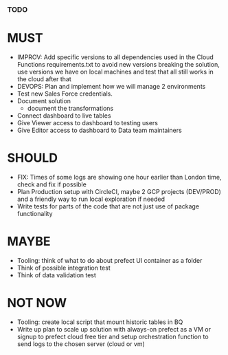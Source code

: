 ### TODO 

# MUST
- IMPROV: Add specific versions to all dependencies used in the Cloud Functions requirements.txt to avoid new versions breaking the solution, use versions we have on local machines and test that all still works in the cloud after that
- DEVOPS: Plan and implement how we will manage 2 environments   
- Test new Sales Force credentials.
- Document solution
    - document the transformations
- Connect dashboard to live tables
- Give Viewer access to dashboard to testing users
- Give Editor access to dashboard to Data team maintainers

# SHOULD
- FIX: Times of some logs are showing one hour earlier than London time, check and fix if possible
- Plan Production setup with CircleCI, maybe 2 GCP projects (DEV/PROD) and a friendly way to run local exploration if needed
- Write tests for parts of the code that are not just use of package functionality

# MAYBE
- Tooling: think of what to do about prefect UI container as a folder
- Think of possible integration test
- Think of data validation test

# NOT NOW
- Tooling: create local script that mount historic tables in BQ
- Write up plan to scale up solution with always-on prefect as a VM or signup to prefect cloud free tier and setup orchestration function to send logs to the chosen server (cloud or vm)
